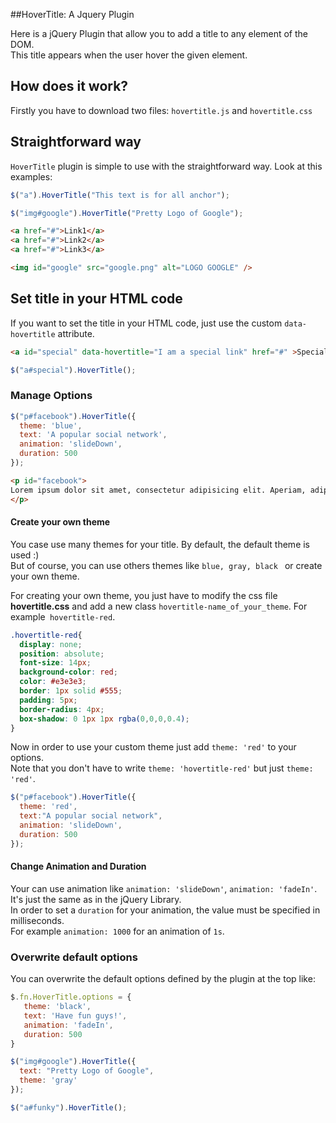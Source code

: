 ##HoverTitle:  A Jquery Plugin


Here is a jQuery Plugin that allow you to add a title to any element of the DOM.  
This title appears when the user hover the given element.



## How does it work?

Firstly you have to download two files: `hovertitle.js` and `hovertitle.css`

## Straightforward way
`HoverTitle` plugin is simple to use with the  straightforward way. Look at this examples:

``` js
$("a").HoverTitle("This text is for all anchor");

$("img#google").HoverTitle("Pretty Logo of Google");
```

```html
<a href="#">Link1</a>
<a href="#">Link2</a>
<a href="#">Link3</a>

<img id="google" src="google.png" alt="LOGO GOOGLE" />
```

## Set title in your HTML code
If you want to set the title in your HTML code, just use the custom `data-hovertitle` attribute.

```html
<a id="special" data-hovertitle="I am a special link" href="#" >Special Link</a>
```

``` js
$("a#special").HoverTitle();
```

### Manage Options

``` js
$("p#facebook").HoverTitle({
  theme: 'blue',
  text: 'A popular social network',
  animation: 'slideDown',
  duration: 500
});
```

``` html
<p id="facebook">
Lorem ipsum dolor sit amet, consectetur adipisicing elit. Aperiam, adipisci, saepe, ea porro ad eveniet nihil ipsum reiciendis labore magni fugiat nesciunt voluptatibus sint voluptatum aspernatur aliquid magnam provident veritatis!
</p>
```

#### Create your own theme

You case use many themes for your title. By default, the default theme is used :)  
But of course, you can use others themes like `blue, gray, black ` or create your own theme.

For creating your own theme, you just have to modify the css file **hovertitle.css** and add a new class `hovertitle-name_of_your_theme`. For example` hovertitle-red`.

``` css
.hovertitle-red{
  display: none;
  position: absolute;
  font-size: 14px;
  background-color: red;
  color: #e3e3e3;
  border: 1px solid #555;
  padding: 5px;
  border-radius: 4px;
  box-shadow: 0 1px 1px rgba(0,0,0,0.4);
}
```

Now in order to use your custom theme just add `theme: 'red'` to your options.  
Note that you don't have to write `theme: 'hovertitle-red'` but just `theme: 'red'`.
``` js
$("p#facebook").HoverTitle({
  theme: 'red',
  text:"A popular social network",
  animation: 'slideDown',
  duration: 500
});
```
#### Change Animation and Duration

Your can use animation like `animation: 'slideDown'`, `animation: 'fadeIn'`. It's just the same as in the jQuery Library.  
In order to set a `duration` for your animation, the value must be specified in milliseconds.  
For example `animation: 1000` for an animation of `1s`.

### Overwrite default options

You can overwrite the default options defined by the plugin at the top like:
``` js
$.fn.HoverTitle.options = {
   theme: 'black',
   text: 'Have fun guys!',
   animation: 'fadeIn',
   duration: 500
}

$("img#google").HoverTitle({
  text: "Pretty Logo of Google",
  theme: 'gray'
});

$("a#funky").HoverTitle();
```
